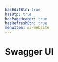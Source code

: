 ```yaml
---
hasEditBtn: true
hasOtp: true
hasPageHeader: true
hasRefreshBtn: true
menuItem: mi-website
---
```


# Swagger UI

<style>
  div.swagger-ui div.information-container div.info {margin: 12px 0 12px 0;}
  div.swagger-ui div.information-container div.info h1 {font-weight:500;font-size:1.50rem;}
  div.swagger-ui div.information-container div.info h2.title {font-size:24px;}
  div.swagger-ui div.information-container div.info h2:not(.title) {font-weight:600;font-size:1.20rem;}
  div.swagger-ui div.information-container div.info h3 {
    color: #b37400;
    font-weight: 600;
    font-style: normal;
    font-size: 18px;
    margin-top: 1rem;
    /* text-transform: uppercase; */
  }
  div.swagger-ui div.information-container div.info div.description pre code {
    background:#f2f6fa;
    border-left: 5px solid #c8daea;
    color:#212529;
    font-size:92%;
    font-weight:normal;
    line-height: 1.5;
    padding: 8px;
  }
  div.swagger-ui h3.opblock-tag small,
  div.swagger-ui div.information-container div.info li,
  div.swagger-ui div.information-container div.info a, 
  div.swagger-ui div.information-container div.info p, 
  div.swagger-ui div.information-container div.info table {font-size:1rem;}
  div.swagger-ui div.scheme-container {
    background:#fff;
    box-shadow:none;
    margin:0;
    padding:0;
}
</style>

<div id="swagger" class="hh-shield"></div>

<script>
  document.querySelector('div.hh-viewer').classList.add('hh-shield');

  function loadSwagger() {
    SwaggerUIBundle({
      dom_id: '#swagger',
      url: 'hagenhaus-hagenhaus-api-2.0.0-resolved.yaml',
      deepLinking: true,
      defaultModelsExpandDepth: 1,
      displayOperationId: false,
      layout: "BaseLayout",
      plugins: [],
      requestSnippetsEnabled: true,
      syntaxHighlight: {
        activate: true,
        theme: 'nord'
      },
      apisSorter: 'alpha',
      operationsSorter: function (a, b) {
        const order = { 'post': '0', 'get': '1', 'patch': '2', 'delete': '3' };
        return order[a.get('method')].localeCompare(order[b.get('method')]);
      }
    });
  }

  // var swaggerCssUrl = 'http://localhost:8080/swagger/dist/swagger-ui.css';
  // var swaggerScriptUrl = 'http://localhost:8080/swagger/dist/swagger-ui-bundle.js';
  var swaggerCssUrl = 'https://unpkg.com/swagger-ui-dist@5.18.2/swagger-ui.css';
  var swaggerScriptUrl = 'https://unpkg.com/swagger-ui-dist@5.18.2/swagger-ui-bundle.js';

  if(!document.querySelector(`link[href="${swaggerCssUrl}"]`)) {
    var swaggerCss = document.createElement('link');
    swaggerCss.rel = 'stylesheet';
    swaggerCss.type = 'text/css';
    swaggerCss.href = swaggerCssUrl;
    document.head.appendChild(swaggerCss);
  }

  if(document.querySelector(`script[src="${swaggerScriptUrl}"]`)) {
    loadSwagger();
  } else {
    var swaggerUiScript = document.createElement('script');
    swaggerUiScript.onload = function () {
      loadSwagger();
    };
    swaggerUiScript.src = swaggerScriptUrl;
    document.head.appendChild(swaggerUiScript);
  }
</script>

